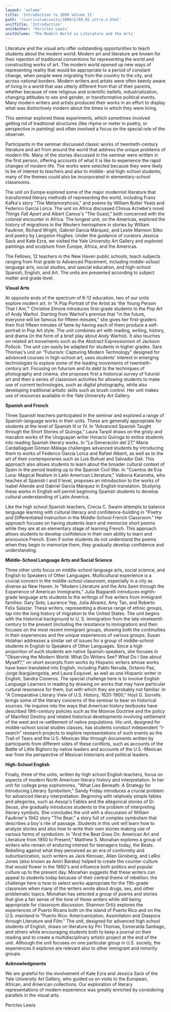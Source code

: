 ```yaml
---
layout: 'volume'
title: 'Introduction to 2009 Volume II'
path: '/curriculum/units/2009/2/09.02.intro.x.html'
unitTitle: 'Introduction'
unitAuthor: 'Pericles Lewis'
unitVolume: 'The Modern World in Literature and the Arts'
---
```


<body>
 <p>
  Literature and the visual arts offer outstanding opportunities to teach students about the modern world. Modern art and literature are known for their rejection of traditional conventions for representing the world and constructing works of art. The modern world opened up new ways of representing reality that would be appropriate to a period of constant change, when people were migrating from the country to the city, and across national borders. Modern writers and artists were often keenly aware of living in a world that was utterly different from that of their parents, whether because of new religious and scientific beliefs, industrialization, changing attitudes to sex and gender, or transformative political events. Many modern writers and artists produced their works in an effort to display what was distinctively modern about the times in which they were living.
 </p>
<p>
  This seminar explored these experiments, which sometimes involved getting rid of traditional structures (like rhyme or meter in poetry, or perspective in painting) and often involved a focus on the special role of the observer.
 </p>
<p>
  Participants in the seminar discussed classic works of twentieth-century literature and art from around the world that address the unique problems of modern life. Many of the stories discussed in the seminar were written in the first person, offering accounts of what it is like to experience the rapid changes of modern life. The works were selected because they were likely to be of interest to teachers and also to middle- and high-school students; many of the themes could also be incorporated in elementary-school classrooms.
 </p>
<p>
  The unit on Europe explored some of the major modernist literature that transformed literary methods of representing the world, including Franz Kafka's story "The Metamorphosis," and poems by William Butler Yeats and Federico García Lorca. The unit on Africa discussed Chinua Achebe's novel
  <i>
   Things Fall Apart
  </i>
  and Albert Camus's "The Guest," both concerned with the colonial encounter in Africa. The longest unit, on the Americas, explored the history of migrations in the Western hemisphere in stories by William Faulkner, Richard Wright, Gabriel García Márquez, and Leslie Marmon Silko and poetry by Langston Hughes. Under the guidance of curators Jessica Sack and Kate Ezra, we visited the Yale University Art Gallery and explored paintings and sculpture from Europe, Africa, and the Americas.
 </p>
<p>
  The Fellows, 12 teachers in the New Haven public schools, teach subjects ranging from first grade to Advanced Placement, including middle-school language arts, social studies, and special education, and high-school Spanish, English, and Art. The units are presented according to subject matter and grade level.
 </p>
<p>
  <b>
   Visual Arts
  </b>
 </p>
<p>
  At opposite ends of the spectrum of K-12 education, two of our units explore modern art. In "A Pop Portrait of the Artist as 'the Young Person That I Am,'" Christine Elmore introduces first-grade students to the Pop Art of Andy Warhol. Starting from Warhol's premise that "in the future, everyone will be famous for fifteen minutes," she gives her first-graders their first fifteen minutes of fame by having each of them produce a self-portrait in Pop Art style. The unit combines art with reading, writing, history, and drama (in the form of a brief play about Andy Warhol). It also touches on related art movements such as the Abstract Expressionism of Jackson Pollock. The unit can easily be adapted for students in higher grades. Sara Thomas's unit on "Futurism: Capturing Modern Technology" designed for advanced courses in high-school art, uses students' interest in emerging technologies to explore some of the leading movements of twentieth-century art. Focusing on futurism and its debt to the techniques of photography and cinema, she proposes first a historical survey of futurist art and then a series of classroom activities for allowing students to make use of current technologies, such as digital photography, while also developing traditional artistic skills such as brush control. Her unit makes use of resources available in the Yale University Art Gallery.
 </p>
<p>
  <b>
   Spanish and French
  </b>
 </p>
<p>
  Three Spanish teachers participated in the seminar and explored a range of Spanish-language works in their units. These are generally appropriate for students at the level of Spanish III or IV. In "Advanced Spanish Taught through the Short Stories of Quiroga," Laura Tarpill draws on the grisly and macabre works of the Uruguayan writer Horacio Quiroga to entice students into reading Spanish literary works. In "La Generación del 27," María Cardalliaguet Gómez-Málaga challenges advanced students by introducing them to works of Federico García Lorca and Rafael Alberti, as well as to the art of their contemporaries such as Luis Buñuel and Salvador Dalí. This approach also allows students to learn about the broader cultural context of Spain in the period leading up to the Spanish Civil War.  In "Cuentos de Eva Luna: Magical Realism in Latin American Literature," Valbona Karanxha, who teaches at Spanish I and II level, proposes an introduction to the works of Isabel Allende and Gabriel García Márquez in English translation. Studying these works in English will permit beginning Spanish students to develop  cultural understanding of Latin America.
 </p>
<p>
  Like the high school Spanish teachers, Crecia C. Swaim attempts to balance language learning with cultural literacy and confidence-building in "Poetry and Differentiated Instruction in the Middle-School French Classroom." Her approach focuses on having students learn and memorize short poems while they are at an elementary stage of learning French. This approach allows students to develop confidence in their own ability to learn and pronounce French. Even if some students do not understand the poems when they begin to memorize them, they gradually develop confidence and understanding.
 </p>
<p>
  <b>
   Middle-School Language Arts and Social Science
  </b>
 </p>
<p>
  Three other units focus on middle-school language arts, social science, and English to Speakers of Other Languages. Multicultural experience is a crucial concern in the middle-school classroom, especially in a city as diverse as New Haven. In "Modern Literature and the Arts Seen through the Experience of American Immigrants," Julia Biagiarelli introduces eighth-grade language arts students to the writings of five writers from immigrant families: Gary Soto, Laurence Yep, Julia Alvarez, Amy Tan, and Roberto Felix Salazar. These writers, representing a diverse range of ethnic groups, tap into the long history of migration to the United States. The unit begins with the historical background to U. S. immigration from the late nineteenth century to the present (including the resistance to immigration) and then focuses on the most recent immigrant groups, showing both the continuities in their experiences and the unique experiences of various groups. Susan Holahan addresses a similar set of issues for a group of middle-school students in English to Speakers of Other Languages.  Since a high proportion of such students are native Spanish-speakers, she focuses in "Observing the Modern World: What Do Writers See? What Do I See about Myself?," on short excerpts from works by Hispanic writers whose works have been translated into English, including Pablo Neruda, Octavio Paz, Jorge Ibargüengoitia, and Laura Esquivel, as well as one Hispanic writer in English, Sandra Cisneros. The special challenge here is to involve English Language Learners in reading by drawing on works that may have particular cultural resonance for them, but with which they are probably not familiar. In "A Comparative Literary View of U.S. History, 1820-1900," Hoyt G. Sorrells brings some of the literary concerns of the seminar to bear on historical sources. He inquires into the ways that American history textbooks have described 19th-century policies such as the Monroe Doctrine and the policy of Manifest Destiny and related historical developments involving settlement of the west and re-settlement of native populations. His unit, designed for middle-school social studies classes, has students conduct independent "I-search" research projects to explore representations of such events as the Trail of Tears and the U.S.-Mexican War through documents written by participants from different sides of these conflicts, such as accounts of the Battle of Little Bighorn by native leaders and accounts of the U.S.-Mexican war from the perspective of Mexican historians and political leaders.
 </p>
<p>
  <b>
   High-School English
  </b>
 </p>
<p>
  Finally, three of the units, written by high school English teachers, focus on aspects of modern North American literary history and interpretation. In her unit for college prep sophomores, "What Lies Beneath: A Strategy for Introducing Literary Symbolism," Sandy Friday introduces a crucial problem for advanced literary interpretation. Beginning with relatively simple fables and allegories, such as Aesop's Fables and the allegorical stories of Dr. Seuss, she gradually introduces students to the problem of interpreting literary symbols. She concludes the unit with a discussion of William Faulkner's 1942 story "The Bear," a story full of complex symbolism that describes a boy's rite of passage. Students in this unit will learn how to analyze stories and also how to write their own stories making use of various forms of symbolism. In "And the Beat Goes On: American Art and Literature from 1950 to Present," Matthew S. Monahan explores a group of writers who remain of enduring interest for teenagers today, the Beats.  Rebelling against what they perceived as an era of conformity and suburbanization, such writers as Jack Kerouac, Allen Ginsberg, and LeRoi Jones (also known as Amiri Baraka) helped to create the counter-culture that would flower in the 1960's and influence both politics and popular culture up to the present day. Monahan suggests that these writers can appeal to students today because of their central theme of rebellion; the challenge here is how to select works appropriate for the 11th-grade classroom when many of the writers wrote about drugs, sex, and other problematic topics. Monahan has selected a group of poems and stories that give a fair sense of the tone of these writers while still being appropriate for classroom discussion. Shannon Ortíz explores the experiences of Puerto Ricans both on the island of Puerto Rico and on the U.S. mainland in "Puerto Rico: Americanization, Assimilation and Diaspora through Literature and Film."  The unit, designed for advanced high school students of English, draws on literature by Piri Thomas, Esmeralda Santiago, and others while encouraging students both to keep a journal on their reading and to create a multidisciplinary artistic project at the end of the unit. Although the unit focuses on one particular group in U.S. society, the experiences it explores are relevant also to other immigrant and minority groups.
 </p>
<p>
  <b>
   Acknowledgments
  </b>
 </p>
<p>
  We are grateful for the involvement of Kate Ezra and Jessica Sack of the Yale University Art Gallery, who guided us on visits to the European, African, and American collections.  Our exploration of literary representations of modern experience was greatly enriched by considering parallels in the visual arts.
 </p>
<p>
  Pericles Lewis
 </p>

</body>
